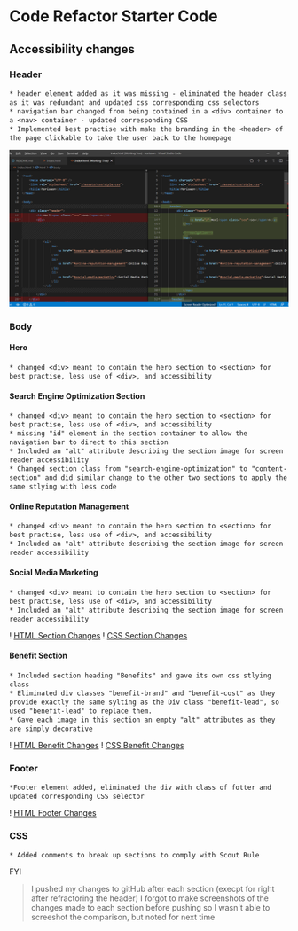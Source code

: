 # Code Refactor Starter Code

## Accessibility changes

 ### Header

    * header element added as it was missing - eliminated the header class as it was redundant and updated css corresponding css selectors
    * navigation bar changed from being contained in a <div> container to a <nav> container - updated corresponding CSS
    * Implemented best practise with make the branding in the <header> of the page clickable to take the user back to the homepage

![Header Changes](./assets/images/header-changes.png)

### Body

#### Hero
    * changed <div> meant to contain the hero section to <section> for best practise, less use of <div>, and accessibility

#### Search Engine Optimization Section
    * changed <div> meant to contain the hero section to <section> for best practise, less use of <div>, and accessibility
    * missing "id" element in the section container to allow the navigation bar to direct to this section
    * Included an "alt" attribute describing the section image for screen reader accessibility
    * Changed section class from "search-engine-optimization" to "content-section" and did similar change to the other two sections to apply the same stlying with less code

#### Online Reputation Management
    * changed <div> meant to contain the hero section to <section> for best practise, less use of <div>, and accessibility
    * Included an "alt" attribute describing the section image for screen reader accessibility

#### Social Media Marketing
    * changed <div> meant to contain the hero section to <section> for best practise, less use of <div>, and accessibility
    * Included an "alt" attribute describing the section image for screen reader accessibility

! [HTML Section Changes](./assets/images/section-changes.png)
! [CSS Section Changes](./assets/images/css-section-changes.png)

#### Benefit Section
    * Included section heading "Benefits" and gave its own css stlying class
    * Eliminated div classes "benefit-brand" and "benefit-cost" as they provide exactly the same sylting as the Div class "benefit-lead", so used "benefit-lead" to replace them.
    * Gave each image in this section an empty "alt" attributes as they are simply decorative

! [HTML Benefit Changes](./assets/images/benefits-changes.png)
! [CSS Benefit Changes](./assets/images/css-benefits-changes.png)

### Footer
    *Footer element added, eliminated the div with class of fotter and updated corresponding CSS selector

! [HTML Footer Changes](./assets/images/footer-changes.png)

### CSS
    * Added comments to break up sections to comply with Scout Rule

FYI
> I pushed my changes to gitHub after each section (execpt for right after refractoring the header)
> I forgot to make screenshots of the changes made to each section before pushing so I wasn't able to screeshot the comparison, but noted for next time
